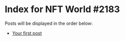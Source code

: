 # Index for NFT World #2183
Posts will be displayed in the order below:

- [Your first post](./001-first.md)

